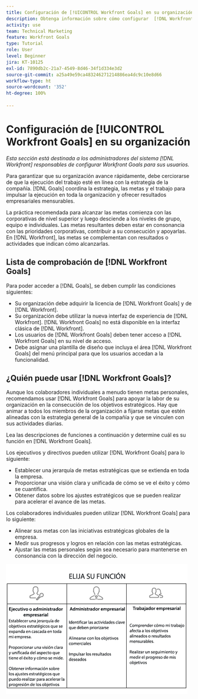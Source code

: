 ```yaml
---
title: Configuración de [!UICONTROL Workfront Goals] en su organización
description: Obtenga información sobre cómo configurar  [!DNL Workfront Goals]  para su organización, de modo que pueda asegurarse de que la ejecución del trabajo esté en línea con su estrategia.
activity: use
team: Technical Marketing
feature: Workfront Goals
type: Tutorial
role: User
level: Beginner
jira: KT-10125
exl-id: 7890db2c-21a7-4549-8d46-34f1d334e3d2
source-git-commit: a25a49e59ca483246271214886ea4dc9c10e8d66
workflow-type: ht
source-wordcount: '352'
ht-degree: 100%

---
```


# Configuración de [!UICONTROL Workfront Goals] en su organización

*Esta sección está destinada a los administradores del sistema [!DNL Workfront] responsables de configurar Workfront Goals para sus usuarios.*

Para garantizar que su organización avance rápidamente, debe cerciorarse de que la ejecución del trabajo esté en línea con la estrategia de la compañía. [!DNL   Goals] coordina la estrategia, las metas y el trabajo para impulsar la ejecución en toda la organización y ofrecer resultados empresariales mensurables.

La práctica recomendada para alcanzar las metas comienza con las corporativas de nivel superior y luego desciende a los niveles de grupo, equipo e individuales. Las metas resultantes deben estar en consonancia con las prioridades corporativas, contribuir a su consecución y apoyarlas. En [!DNL Workfront], las metas se complementan con resultados o actividades que indican cómo alcanzarlas.

## Lista de comprobación de [!DNL Workfront Goals] 

Para poder acceder a [!DNL   Goals], se deben cumplir las condiciones siguientes:

* Su organización debe adquirir la licencia de [!DNL Workfront Goals] y de [!DNL Workfront].
* Su organización debe utilizar la nueva interfaz de experiencia de [!DNL Workfront]. [!DNL Workfront Goals] no está disponible en la interfaz clásica de [!DNL Workfront].
* Los usuarios de [!DNL Workfront Goals] deben tener acceso a [!DNL Workfront Goals] en su nivel de acceso.
* Debe asignar una plantilla de diseño que incluya el área [!DNL Workfront Goals] del menú principal para que los usuarios accedan a la funcionalidad.

## ¿Quién puede usar [!DNL Workfront Goals]?

Aunque los colaboradores individuales a menudo tienen metas personales, recomendamos usar [!DNL Workfront Goals] para apoyar la labor de su organización en la consecución de los objetivos estratégicos. Hay que animar a todos los miembros de la organización a fijarse metas que estén alineadas con la estrategia general de la compañía y que se vinculen con sus actividades diarias.

Lea las descripciones de funciones a continuación y determine cuál es su función en [!DNL Workfront Goals].

Los ejecutivos y directivos pueden utilizar [!DNL Workfront Goals] para lo siguiente:

* Establecer una jerarquía de metas estratégicas que se extienda en toda la empresa.
* Proporcionar una visión clara y unificada de cómo se ve el éxito y cómo se cuantifica.
* Obtener datos sobre los ajustes estratégicos que se pueden realizar para acelerar el avance de las metas.

Los colaboradores individuales pueden utilizar [!DNL Workfront Goals] para lo siguiente:

* Alinear sus metas con las iniciativas estratégicas globales de la empresa.
* Medir sus progresos y logros en relación con las metas estratégicas.
* Ajustar las metas personales según sea necesario para mantenerse en consonancia con la dirección del negocio.

![Gráfico de las diferentes funciones de Workfront Goals](assets/01-workfront-goals-choose-your-role.png)
